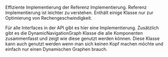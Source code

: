 Effiziente Implementierung der Referenz Implementierung. Referenz Implementierung ist leichter zu verstehen.
Enthält einige Klasse nur zur Optimierung von Rechengeschwindigkeit.

Für alle Interfaces in der API gibt es hier eine Implementierung. Zusätzlich gibt es die DynamicNavigationGraph Klasse
die alle Komponenten zusammenfasst und zeigt wie diese genutzt werden können. Diese Klasse kann auch genutzt werden
wenn man sich keinen Kopf machen möchte und einfach nur einen Dynamischen Graphen brauch.